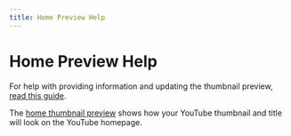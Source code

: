 ```yaml
---
title: Home Preview Help
---
```


# Home Preview Help

For help with providing information and updating the thumbnail preview, [read this guide](/support/thumbnail/).

The [home thumbnail preview](/) shows how your YouTube thumbnail and title will look on the YouTube homepage.